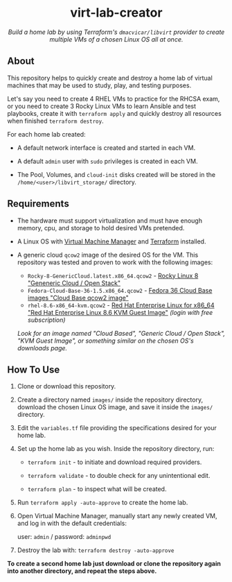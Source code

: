 <h1 align="center">virt-lab-creator</h1>

*<p align="center">Build a home lab by using Terraform's `dmacvicar/libvirt` provider to create multiple VMs of a chosen Linux OS all at once.</p>*

## About

This repository helps to quickly create and destroy a home lab of virtual machines that may be used to study, play, and testing purposes.

Let's say you need to create 4 RHEL VMs to practice for the RHCSA exam, or you need to create 3 Rocky Linux VMs to learn Ansible and test playbooks, create it with `terraform apply` and quickly destroy all resources when finished `terraform destroy`.

For each home lab created:

- A default network interface is created and started in each VM.

- A default `admin` user with `sudo` privileges is created in each VM.

- The Pool, Volumes, and `cloud-init` disks created will be stored in the `/home/<user>/libvirt_storage/` directory.

## Requirements

- The hardware must support virtualization and must have enough memory, cpu, and storage to hold desired VMs pretended.

- A Linux OS with [Virtual Machine Manager](https://virt-manager.org) and [Terraform](https://www.terraform.io/) installed.

- A generic cloud `qcow2` image of the desired OS for the VM. This repository was tested and proven to work with the following images:

  - `Rocky-8-GenericCloud.latest.x86_64.qcow2` - [Rocky Linux 8 "Geneneric Cloud / Open Stack"](https://rockylinux.org/alternative-images)
  - `Fedora-Cloud-Base-36-1.5.x86_64.qcow2` - [Fedora 36 Cloud Base images "Cloud Base qcow2 image"](https://alt.fedoraproject.org/cloud/)
  - `rhel-8.6-x86_64-kvm.qcow2` - [Red Hat Enterprise Linux for x86_64 "Red Hat Enterprise Linux 8.6 KVM Guest Image"](https://access.redhat.com/downloads/content/479/ver=/rhel---8/8.6/x86_64/product-software) *(login with free subscription)*

  *Look for an image named "Cloud Based", "Generic Cloud / Open Stack", "KVM Guest Image", or something similar on the chosen OS's downloads page.*

## How To Use

1.  Clone or download this repository.

2.  Create a directory named `images/` inside the repository directory, download the chosen Linux OS image, and save it inside the `images/` directory.

3.  Edit the `variables.tf` file providing the specifications desired for your home lab.

4.  Set up the home lab as you wish. Inside the repository directory, run:

    - `terraform init` - to initiate and download required providers.

    - `terraform validate` - to double check for any unintentional edit.

    - `terraform plan` - to inspect what will be created.

5.  Run `terraform apply -auto-approve` to create the home lab.

6.  Open Virtual Machine Manager, manually start any newly created VM, and log in with the default credentials:

    user: `admin` / password: `adminpwd`

7.  Destroy the lab with: `terraform destroy -auto-approve`

**To create a second home lab just download or clone the repository again into another directory, and repeat the steps above.** 
